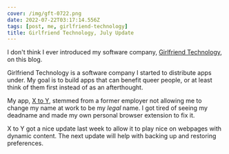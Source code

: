 ```yaml
---
cover: /img/gft-0722.png
date: 2022-07-22T03:17:14.556Z
tags: [post, me, girlfriend-technology]
title: Girlfriend Technology, July Update
---
```


I don't think I ever introduced my software company, [Girlfriend Technology](https://girlfriend.technology), on this blog.

Girlfriend Technology is a software company I started to distribute apps under. My goal is to build apps that can benefit queer people, or at least think of them first instead of as an afterthought.

My app, [X to Y](https://girlfriend.technology/x-to-y), stemmed from a former employer not allowing me to change my name at work to be my *legal* name. I got tired of seeing my deadname and made my own personal browser extension to fix it.

X to Y got a nice update last week to allow it to play nice on webpages with dynamic content. The next update will help with backing up and restoring preferences.
